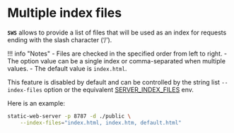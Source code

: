 # Multiple index files

**`SWS`** allows to provide a list of files that will be used as an index for requests ending with the slash character (‘/’).

!!! info "Notes"
    - Files are checked in the specified order from left to right.
    - The option value can be a single index or comma-separated when multiple values.
    - The default value is `index.html`.

This feature is disabled by default and can be controlled by the string list `--index-files` option or the equivalent [SERVER_INDEX_FILES](./../configuration/environment-variables.md#server_index_files) env.

Here is an example:

```sh
static-web-server -p 8787 -d ./public \
    --index-files="index.html, index.htm, default.html"
```
